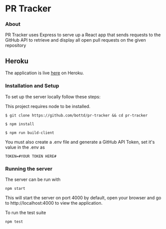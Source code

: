 # PR Tracker
### About
PR Tracker uses Express to serve up a React app that sends requests to the GitHub API to retrieve and display all open pull requests on the given repository

## Heroku
The application is live [here](http://bottd-pr-tracker.herokuapp.com/) on Heroku.

### Installation and Setup

To set up the server locally follow these steps:

This project requires node to be installed.

`$ git clone https://github.com/bottd/pr-tracker && cd pr-tracker`

`$ npm install`

`$ npm run build-client`

You must also create a .env file and generate a GitHub API Token, set it's value in the .env as

`TOKEN=#YOUR TOKEN HERE#`

### Running the server

The server can be run with

`npm start`

This will start the server on port 4000 by default, open your browser and go to http://localhost:4000 to view the application.

To run the test suite

`npm test`
